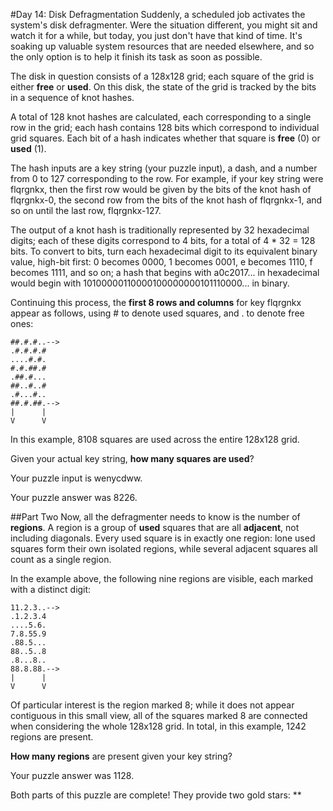 #Day 14: Disk Defragmentation
Suddenly, a scheduled job activates the system's disk defragmenter. Were the situation different, you might sit and 
watch it for a while, but today, you just don't have that kind of time. It's soaking up valuable system resources 
that are needed elsewhere, and so the only option is to help it finish its task as soon as possible.

The disk in question consists of a 128x128 grid; each square of the grid is either **free** or **used**. On this disk, 
the state of the grid is tracked by the bits in a sequence of knot hashes.

A total of 128 knot hashes are calculated, each corresponding to a single row in the grid; each hash contains 
128 bits which correspond to individual grid squares. Each bit of a hash indicates whether that square is **free** (0) 
or **used** (1).

The hash inputs are a key string (your puzzle input), a dash, and a number from 0 to 127 corresponding to the row. 
For example, if your key string were flqrgnkx, then the first row would be given by the bits of the knot hash of 
flqrgnkx-0, the second row from the bits of the knot hash of flqrgnkx-1, and so on until the last row, flqrgnkx-127.

The output of a knot hash is traditionally represented by 32 hexadecimal digits; each of these digits correspond to 
4 bits, for a total of 4 * 32 = 128 bits. To convert to bits, turn each hexadecimal digit to its equivalent binary 
value, high-bit first: 0 becomes 0000, 1 becomes 0001, e becomes 1110, f becomes 1111, and so on; a hash that 
begins with a0c2017... in hexadecimal would begin with 10100000110000100000000101110000... in binary.

Continuing this process, the **first 8 rows and columns** for key flqrgnkx appear as follows, using # to 
denote used squares, and . to denote free ones:
```
##.#.#..-->
.#.#.#.#   
....#.#.   
#.#.##.#   
.##.#...   
##..#..#   
.#...#..   
##.#.##.-->
|      |   
V      V   
```
In this example, 8108 squares are used across the entire 128x128 grid.

Given your actual key string, **how many squares are used**?

Your puzzle input is wenycdww.

Your puzzle answer was 8226.

##Part Two
Now, all the defragmenter needs to know is the number of **regions**. A region is a group of **used** squares that are 
all **adjacent**, not including diagonals. Every used square is in exactly one region: lone used squares form their 
own isolated regions, while several adjacent squares all count as a single region.

In the example above, the following nine regions are visible, each marked with a distinct digit:
```
11.2.3..-->
.1.2.3.4   
....5.6.   
7.8.55.9   
.88.5...   
88..5..8   
.8...8..   
88.8.88.-->
|      |   
V      V   
```
Of particular interest is the region marked 8; while it does not appear contiguous in this small view, all of the 
squares marked 8 are connected when considering the whole 128x128 grid. In total, in this example, 1242 regions are 
present.

**How many regions** are present given your key string?

Your puzzle answer was 1128.

Both parts of this puzzle are complete! They provide two gold stars: **

